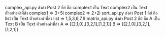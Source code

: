 complex_api.py
    ส่งค่า Post 2 คีย์ คือ
        complex1 เป็น Text
        complex2 เป็น Text
    ตัวอย่างค่าที่ส่ง
        complex1 => 3+5i
        complex2 => 2+2i
sort_api.py
    ส่งค่า Post 1 คีย์ คือ
        list เป็น Text
    ตัวอย่างค่าที่ส่ง
        list => 1,5,3,6,7,9
matrix_api.py
    ส่งค่า Post 2 คีย์ คือ
        A เป็น Text
        B เป็น Text
    ตัวอย่างค่าที่ส่ง
        A => [[2,1,0],[3,2,1],[1,2,1]]
        B => [[2,1,0],[3,2,1],[1,2,1]]